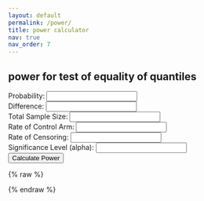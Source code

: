 ```yaml
---
layout: default
permalink: /power/
title: power calculator
nav: true
nav_order: 7
---
```


<h2>power for test of equality of quantiles</h2>

<form id="power-form">
  <label>Probability: <input type="number" id="prob" step="any" required></label><br>
  <label>Difference: <input type="number" id="diff" step="any" required></label><br>
  <label>Total Sample Size: <input type="number" id="sample-size" required></label><br>
  <label>Rate of Control Arm: <input type="number" id="rate-control" step="any" required></label><br>
  <label>Rate of Censoring: <input type="number" id="rate-cens" step="any" required></label><br>
  <label>Significance Level (alpha): <input type="number" id="alpha" step="any" required></label><br>
  <button type="submit">Calculate Power</button>
</form>

<p id="result"></p>

<canvas id="survival-chart" width="800" height="400"></canvas>

<!-- Chart.js and Annotation Plugin -->
<script src="https://cdn.jsdelivr.net/npm/chart.js"></script>
<script src="https://cdn.jsdelivr.net/npm/chartjs-plugin-annotation@1.4.0"></script>

{% raw %}
<script src="https://cdn.jsdelivr.net/npm/chart.js"></script>
<script src="https://cdn.jsdelivr.net/npm/chartjs-plugin-annotation@1.1.0/dist/chartjs-plugin-annotation.min.js"></script>

<script>
function normCDF(x) {
  var sign = x < 0 ? -1 : 1;
  x = Math.abs(x) / Math.sqrt(2);
  var a1 = 0.254829592, a2 = -0.284496736, a3 = 1.421413741, a4 = -1.453152027, a5 = 1.061405429, p = 0.3275911;
  var t = 1 / (1 + p * x);
  var y = 1 - (((((a5 * t + a4) * t) + a3) * t + a2) * t + a1) * t * Math.exp(-x * x);
  return 0.5 * (1 + sign * y);
}

function expo_pdf(x, lambda) {
  return lambda * Math.exp(-lambda * x);
}

function inverseErf(x) {
  let a = 0.147;
  let ln = Math.log(1 - x * x);
  let term1 = 2 / (Math.PI * a) + ln / 2;
  let term2 = ln / a;
  return Math.sign(x) * Math.sqrt(Math.sqrt(term1 * term1 - term2) - term1);
}

function normSInv(p) {
  return Math.sqrt(2) * inverseErf(2 * p - 1);
}

// Exponential survival function S(t) = exp(-lambda * t)
function survivalExp(t, lambda) {
  return Math.exp(-lambda * t);
}

window.addEventListener("DOMContentLoaded", function () {
  const form = document.getElementById("power-form");
  const result = document.getElementById("result");
  const ctx = document.getElementById("survivalChart").getContext("2d");

  let survivalChart = null;

  form.addEventListener("submit", function(e) {
    e.preventDefault();

    const prob = parseFloat(document.getElementById("prob").value);
    const n = parseFloat(document.getElementById("sample-size").value);
    const rateC = parseFloat(document.getElementById("rate-control").value);
    const diff = parseFloat(document.getElementById("diff").value);
    const rateCens = parseFloat(document.getElementById("rate-cens").value);
    const alpha = parseFloat(document.getElementById("alpha").value);

    // Calculate power
    const z_critical = Math.abs(normSInv(1 - alpha / 2));
    const quantC = -Math.log(1 - prob) / rateC;
    const rateE = -Math.log(1 - prob) / (quantC - diff);
    const quantE = quantC - diff;

    const phiC = rateC / (rateC + rateCens) * (Math.exp((rateC + rateCens) * quantC) - 1);
    const phiE = rateE / (rateE + rateCens) * (Math.exp((rateE + rateCens) * quantE) - 1);

    const sigma2 = Math.pow(1 - prob, 2) *
      (phiC / ((1 / 2) * Math.pow(expo_pdf(quantC, rateC), 2)) +
       phiE / ((1 / 2) * Math.pow(expo_pdf(quantE, rateE), 2)));

    const se = Math.sqrt(sigma2 / n);

    const power =
      1 - normCDF(z_critical - diff / se) +
          normCDF(-z_critical - diff / se);

    if (isNaN(power)) {
      result.innerText = "Error: invalid calculation.";
    } else {
      result.innerText = "Estimated Power: " + (power * 100).toFixed(2) + "%";
    }

    // Prepare data for survival plot (0 to max time)
    const maxTime = quantC * 2; // Plot up to twice control quantile for visibility
    const points = 100;
    const step = maxTime / points;
    let times = [];
    let survivalControl = [];
    let survivalExperimental = [];

    for(let i = 0; i <= points; i++) {
      let t = i * step;
      times.push(t.toFixed(3));
      survivalControl.push(survivalExp(t, rateC));
      survivalExperimental.push(survivalExp(t, rateE));
    }

    // Destroy old chart if exists
    if (survivalChart) survivalChart.destroy();

    survivalChart = new Chart(ctx, {
      type: 'line',
      data: {
        labels: times,
        datasets: [
          {
            label: 'Control Survival',
            data: survivalControl,
            borderColor: 'blue',
            fill: false,
            tension: 0.2,
            borderWidth: 2,
          },
          {
            label: 'Experimental Survival',
            data: survivalExperimental,
            borderColor: 'red',
            fill: false,
            tension: 0.2,
            borderWidth: 2,
          }
        ]
      },
      options: {
        responsive: true,
        plugins: {
          title: {
            display: true,
            text: "Survival Functions",
            font: { size: 18 }
          },
          annotation: {
            annotations: {
              hLine: {
                type: 'line',
                yMin: 1 - prob,
                yMax: 1 - prob,
                borderColor: 'green',
                borderWidth: 2,
                borderDash: [6, 6],
                label: {
                  content: `1 - p = ${(1 - prob).toFixed(2)}`,
                  enabled: true,
                  position: 'start',
                  backgroundColor: 'rgba(0,0,0,0.7)',
                  color: '#fff',
                  font: { style: 'italic' }
                }
              }
            }
          }
        },
        scales: {
          x: {
            title: {
              display: true,
              text: "Time"
            }
          },
          y: {
            title: {
              display: true,
              text: "Survival Probability"
            },
            min: 0,
            max: 1,
            ticks: {
              stepSize: 0.1
            }
          }
        }
      },
      plugins: [Chart.registry.getPlugin('annotation')]
    });
  });
});
</script>
{% endraw %}
